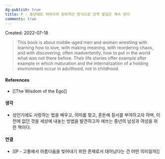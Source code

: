 ```yaml
---
dg-publish: true
title: P - 중년에도 저마다의 창의적인 방식으로 성격 발달은 계속 된다
comments: true
---
```


Created: 2022-07-18

>This book is about middle-aged men and women wrestling with learning how to love, with making meaning, with reordering chaos, and with discovering, often inadvertently, how to put in the world what was not there before. Their life stories offer example after example in which maturation and the internalization of a holding environment occur in adulthood, not in childhood.

#### References
- [[The Wisdom of the Ego]]

#### 생각
- 성인기에도 사랑하는 법을 배우고, 의미를 찾고, 혼돈에 질서를 부여하고자 하며, 이전에 없던 것을 세상에 내놓는 방법을 발견하고자 애쓰는 중년의 남성과 여성을 위한 책이다. 

#### 연결
- [[P - 고통에서 아름다움을 빚어내기 위한 존재로서 태어났다는 건 어떤 의미일까]]